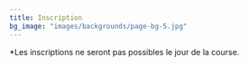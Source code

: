 ```yaml
---
title: Inscription
bg_image: "images/backgrounds/page-bg-5.jpg"
---
```


\*Les inscriptions ne seront pas possibles le jour de la course.
